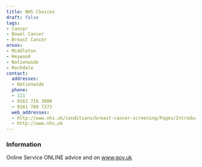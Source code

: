 ```yaml
---
title: NHS Choices
draft: false
tags:
- Cancer
- Bowel Cancer
- Breast Cancer
areas:
- Middleton
- Heywood
- Nationwide
- Rochdale
contact:
  addresses:
  - Nationwide
  phone:
  - 111
  - 0161 716 3000
  - 0161 789 7373
  web_addresses:
  - http://www.nhs.uk/conditions/breast-cancer-screening/Pages/Introduction.aspx
  - http://www.nhs,uk
---
```


### Information
Online Service
ONLINE advice and on www.gov.uk

